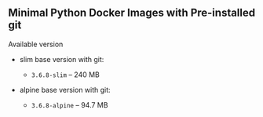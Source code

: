 Minimal Python Docker Images with Pre-installed git
-----------------------------

Available version

- slim base version with git:
  - `3.6.8-slim` – 240 MB
  
- alpine base version with git:
  - `3.6.8-alpine` – 94.7 MB